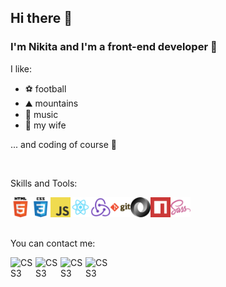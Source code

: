 ## Hi there 👋
### I'm Nikita and I'm a front-end developer 👨

I like:
- ⚽ football
- ⛰️ mountains
- 🎹 music
- 👧 my wife

... and coding of course 🙂

<br />

Skills and Tools:

<img align="left" alt="HTML5" width="32px" src="https://raw.githubusercontent.com/github/explore/80688e429a7d4ef2fca1e82350fe8e3517d3494d/topics/html/html.png" />
<img align="left" alt="CSS3" width="32px" src="https://raw.githubusercontent.com/github/explore/80688e429a7d4ef2fca1e82350fe8e3517d3494d/topics/css/css.png" />
<img align="left" alt="CSS3" width="32px" src="https://raw.githubusercontent.com/github/explore/80688e429a7d4ef2fca1e82350fe8e3517d3494d/topics/javascript/javascript.png" />
<img align="left" alt="CSS3" width="32px" src="https://raw.githubusercontent.com/github/explore/80688e429a7d4ef2fca1e82350fe8e3517d3494d/topics/react/react.png" />
<img align="left" alt="CSS3" width="32px" src="https://raw.githubusercontent.com/github/explore/80688e429a7d4ef2fca1e82350fe8e3517d3494d/topics/redux/redux.png" />
<img align="left" alt="CSS3" width="32px" src="https://raw.githubusercontent.com/github/explore/80688e429a7d4ef2fca1e82350fe8e3517d3494d/topics/git/git.png" />
<img align="left" alt="CSS3" width="32px" src="https://raw.githubusercontent.com/github/explore/80688e429a7d4ef2fca1e82350fe8e3517d3494d/topics/json/json.png" />
<img align="left" alt="CSS3" width="32px" src="https://raw.githubusercontent.com/github/explore/80688e429a7d4ef2fca1e82350fe8e3517d3494d/topics/npm/npm.png" />
<img align="left" alt="CSS3" width="32px" src="https://raw.githubusercontent.com/github/explore/80688e429a7d4ef2fca1e82350fe8e3517d3494d/topics/sass/sass.png" />

<br />
<br />
<br />

You can contact me:

[<img align="left" alt="CSS3" width="40px" src="https://cdn-icons-png.flaticon.com/512/7017/7017470.png" />][telegram]
[<img align="left" alt="CSS3" width="40px" src="https://cdn-icons-png.flaticon.com/512/7017/7017477.png" />][linkedin]
[<img align="left" alt="CSS3" width="40px" src="https://cdn-icons-png.flaticon.com/512/7017/7017471.png" />][instagram]
[<img align="left" alt="CSS3" width="40px" src="https://www.codewars.com/packs/assets/logo.61192cf7.svg" />][codewars]

[telegram]:https://t.me/posternaka
[linkedin]:https://www.linkedin.com/in/nikitapetrenko97
[instagram]:https://www.instagram.com/posternaka
[codewars]:https://www.codewars.com/users/posternaka


<!--
**posternaka/posternaka** is a ✨ _special_ ✨ repository because its `README.md` (this file) appears on your GitHub profile.

Here are some ideas to get you started:

- 🔭 I’m currently working on ...
- 🌱 I’m currently learning ...
- 👯 I’m looking to collaborate on ...
- 🤔 I’m looking for help with ...
- 💬 Ask me about ...
- 📫 How to reach me: ...
- 😄 Pronouns: ...
- ⚡ Fun fact: ...
-->
